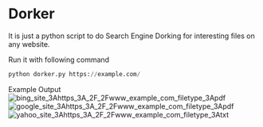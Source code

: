 # Dorker
It is just a python script to do Search Engine Dorking for interesting files on any website.

Run it with following command
```python
python dorker.py https://example.com/
```

Example Output
![bing_site_3Ahttps_3A_2F_2Fwww_example_com_filetype_3Apdf](https://github.com/akash0x01/Dorker/assets/145096386/31da76c6-c4ef-455f-aa5c-5d748ef77fc6)
![google_site_3Ahttps_3A_2F_2Fwww_example_com_filetype_3Apdf](https://github.com/akash0x01/Dorker/assets/145096386/9b0fc9c0-586c-4d51-9699-ec181f0fd7d5)
![yahoo_site_3Ahttps_3A_2F_2Fwww_example_com_filetype_3Atxt](https://github.com/akash0x01/Dorker/assets/145096386/8b54b93e-de83-4990-94a6-c733602aac92)
